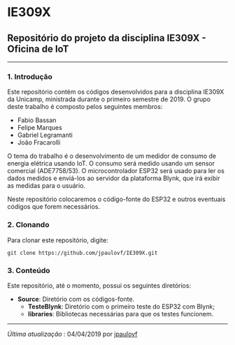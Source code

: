 # IE309X
## Repositório do projeto da disciplina IE309X - Oficina de IoT

---

### 1. Introdução

Este repositório contém os códigos desenvolvidos para a disciplina IE309X da Unicamp, ministrada durante o primeiro semestre de 2019. O grupo deste trabalho é composto pelos seguintes membros:

- Fabio Bassan
- Felipe Marques
- Gabriel Legramanti
- João Fracarolli

O tema do trabalho é o desenvolvimento de um medidor de consumo de energia elétrica usando IoT. O consumo será medido usando um sensor comercial (ADE7758/53). O microcontrolador ESP32 será usado para ler os dados medidos e enviá-los ao servidor da plataforma Blynk, que irá exibir as medidas para o usuário.

Neste repositório colocaremos o código-fonte do ESP32 e outros eventuais códigos que forem necessários.

### 2. Clonando

Para clonar este repositório, digite:

`git clone https://github.com/jpaulovf/IE309X.git`

### 3. Conteúdo

Este repositório, até o momento, possui os seguintes diretórios:

- **Source**: Diretório com os códigos-fonte.
    - **TesteBlynk**: Diretório com o primeiro teste do ESP32 com Blynk;
    - **libraries**: Bibliotecas necessárias para que os testes funcionem.

--- 
*Última atualização* : 04/04/2019 por [jpaulovf](http://github.com/jpaulovf)